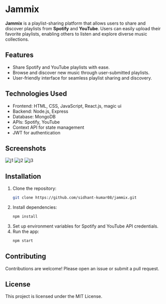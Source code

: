# Jammix

**Jammix** is a playlist-sharing platform that allows users to share and discover playlists from **Spotify** and **YouTube**. Users can easily upload their favorite playlists, enabling others to listen and explore diverse music collections.

## Features
- Share Spotify and YouTube playlists with ease.
- Browse and discover new music through user-submitted playlists.
- User-friendly interface for seamless playlist sharing and discovery.

## Technologies Used
- Frontend: HTML, CSS, JavaScript, React.js, magic ui
- Backend: Node.js, Express
- Database: MongoDB
- APIs: Spotify, YouTube
- Context API for state management
- JWT for authentication

## Screenshots
![j1](https://github.com/user-attachments/assets/3685f893-8dd0-403b-8e53-09d9b7f77118)
![j2](https://github.com/user-attachments/assets/383ece1b-73ce-42ba-8862-d057c3db34b8)
![j3](https://github.com/user-attachments/assets/000f707f-13a0-4bde-b35f-e18824bfdf21)


## Installation
1. Clone the repository:
    ```bash
    git clone https://github.com/sidhant-kumar08/jammix.git
    ```
2. Install dependencies:
    ```bash
    npm install
    ```
3. Set up environment variables for Spotify and YouTube API credentials.
4. Run the app:
    ```bash
    npm start
    ```

## Contributing
Contributions are welcome! Please open an issue or submit a pull request.

## License
This project is licensed under the MIT License.
